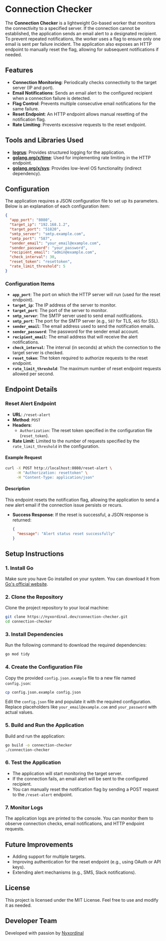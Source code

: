 # Connection Checker

The **Connection Checker** is a lightweight Go-based worker that monitors the connectivity to a specified server. If the connection cannot be established, the application sends an email alert to a designated recipient. To prevent repeated notifications, the worker uses a flag to ensure only one email is sent per failure incident. The application also exposes an HTTP endpoint to manually reset the flag, allowing for subsequent notifications if needed.

## Features

- **Connection Monitoring**: Periodically checks connectivity to the target server (IP and port).
- **Email Notifications**: Sends an email alert to the configured recipient when a connection failure is detected.
- **Flag Control**: Prevents multiple consecutive email notifications for the same failure.
- **Reset Endpoint**: An HTTP endpoint allows manual resetting of the notification flag.
- **Rate Limiting**: Prevents excessive requests to the reset endpoint.

## Tools and Libraries Used

- **[logrus](https://github.com/sirupsen/logrus)**: Provides structured logging for the application.
- **[golang.org/x/time](https://pkg.go.dev/golang.org/x/time)**: Used for implementing rate limiting in the HTTP endpoint.
- **[golang.org/x/sys](https://pkg.go.dev/golang.org/x/sys)**: Provides low-level OS functionality (indirect dependency).

## Configuration

The application requires a JSON configuration file to set up its parameters. Below is an explanation of each configuration item:

```json
{
  "app_port": "8080",
  "target_ip": "192.168.1.2",
  "target_port": "51820",
  "smtp_server": "smtp.example.com",
  "smtp_port": "587",
  "sender_email": "your_email@example.com",
  "sender_password": "your_password",
  "recipient_email": "admin@example.com",
  "check_interval": 30,
  "reset_token": "resettoken",
  "rate_limit_threshold": 5
}
```

### Configuration Items

- **`app_port`**: The port on which the HTTP server will run (used for the reset endpoint).
- **`target_ip`**: The IP address of the server to monitor.
- **`target_port`**: The port of the server to monitor.
- **`smtp_server`**: The SMTP server used to send email notifications.
- **`smtp_port`**: The port for the SMTP server (e.g., `587` for TLS, `465` for SSL).
- **`sender_email`**: The email address used to send the notification emails.
- **`sender_password`**: The password for the sender email account.
- **`recipient_email`**: The email address that will receive the alert notifications.
- **`check_interval`**: The interval (in seconds) at which the connection to the target server is checked.
- **`reset_token`**: The token required to authorize requests to the reset endpoint.
- **`rate_limit_threshold`**: The maximum number of reset endpoint requests allowed per second.

## Endpoint Details

### Reset Alert Endpoint

- **URL**: `/reset-alert`
- **Method**: `POST`
- **Headers**:
  - `Authorization`: The reset token specified in the configuration file (`reset_token`).
- **Rate Limit**: Limited to the number of requests specified by the `rate_limit_threshold` in the configuration.

#### Example Request

```bash
curl -X POST http://localhost:8080/reset-alert \
     -H "Authorization: resettoken" \
     -H "Content-Type: application/json"
```

#### Description

This endpoint resets the notification flag, allowing the application to send a new alert email if the connection issue persists or recurs.

- **Success Response**: If the reset is successful, a JSON response is returned:
  ```json
  {
    "message": "Alert status reset successfully"
  }
  ```

## Setup Instructions

### 1. Install Go

Make sure you have Go installed on your system. You can download it from [Go's official website](https://golang.org/dl/).

### 2. Clone the Repository

Clone the project repository to your local machine:

```bash
git clone https://nyxordinal.dev/connection-checker.git
cd connection-checker
```

### 3. Install Dependencies

Run the following command to download the required dependencies:

```bash
go mod tidy
```

### 4. Create the Configuration File

Copy the provided `config.json.example` file to a new file named `config.json`:

```bash
cp config.json.example config.json
```

Edit the `config.json` file and populate it with the required configuration. Replace placeholders like `your_email@example.com` and `your_password` with actual values.

### 5. Build and Run the Application

Build and run the application:

```bash
go build -o connection-checker
./connection-checker
```

### 6. Test the Application

- The application will start monitoring the target server.
- If the connection fails, an email alert will be sent to the configured recipient.
- You can manually reset the notification flag by sending a POST request to the `/reset-alert` endpoint.

### 7. Monitor Logs

The application logs are printed to the console. You can monitor them to observe connection checks, email notifications, and HTTP endpoint requests.

## Future Improvements

- Adding support for multiple targets.
- Improving authentication for the reset endpoint (e.g., using OAuth or API keys).
- Extending alert mechanisms (e.g., SMS, Slack notifications).

## License

This project is licensed under the MIT License. Feel free to use and modify it as needed.

## Developer Team

Developed with passion by [Nyxordinal](https://nyxordinal.dev)
